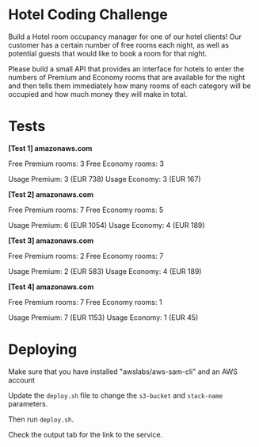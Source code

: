 # Hotel Coding Challenge

Build a Hotel room occupancy manager for one of our hotel clients! Our customer has a certain number of free rooms each night, as well as potential guests that would like to book a room for that night.
 
Please build a small API that provides an interface for hotels to enter the numbers of Premium and Economy rooms that are available for the night and then tells them immediately how many rooms of each category will be occupied and how much money they will make in total.

# Tests
**[Test 1] amazonaws.com**

Free Premium rooms: 3 Free Economy rooms: 3

Usage Premium: 3 (EUR 738) Usage Economy: 3 (EUR 167)

****[Test 2] amazonaws.com****

Free Premium rooms: 7 Free Economy rooms: 5

Usage Premium: 6 (EUR 1054) Usage Economy: 4 (EUR 189)

****[Test 3] amazonaws.com****

Free Premium rooms: 2 Free Economy rooms: 7

Usage Premium: 2 (EUR 583) Usage Economy: 4 (EUR 189)

****[Test 4] amazonaws.com****

Free Premium rooms: 7 Free Economy rooms: 1

Usage Premium: 7 (EUR 1153) Usage Economy: 1 (EUR 45)

# Deploying
Make sure that you have installed "awslabs/aws-sam-cli" and an AWS account

Update the `deploy.sh` file to change the `s3-bucket` and `stack-name` parameters.

Then run `deploy.sh`.

Check the output tab for the link to the service.
